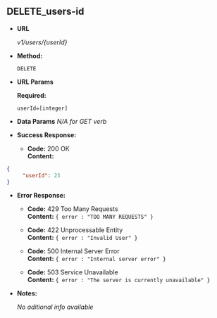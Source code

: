 **DELETE_users-id**
----
  

* **URL**

  _v1/users/{userId}_

* **Method:**
  
  `DELETE` 
  
*  **URL Params**

   **Required:**
 
   `userId=[integer]`


* **Data Params**
  _N/A for GET verb_

* **Success Response:** 

  * **Code:** 200 OK <br />
    **Content:** 

```json
{ 
     "userId": 23
}
```
 
* **Error Response:**
  
  * **Code:** 429 Too Many Requests <br />
    **Content:** `{ error : "TOO MANY REQUESTS" }`
  
  * **Code:** 422 Unprocessable Entity <br />
    **Content:** `{ error : "Invalid User" }`

  * **Code:** 500 Internal Server Error <br /> 
    **Content:** `{ error : "Internal server error" }`

  * **Code:** 503 Service Unavailable <br />
    **Content:** `{ error : "The server is currently unavailable" }`


* **Notes:**

  _No aditional info available_
